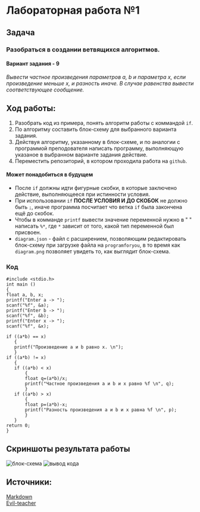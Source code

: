 # Лабораторная работа №1
 ## Задача
### Разобраться в создании ветвящихся алгоритмов.
 #### Вариант задания - 9
*Вывести частное произведения параметров a, b и параметра x, если произведение меньше x, и разность иначе. В случае равенства вывести соответствующее сообщение.*
 ## Ход работы:
 1. Разобрать код из примера, понять алгоритм работы с коммандой `if`.
 2. По алгоритму составить блок-схему для выбранного варианта задания.
 3. Действуя алгоритму, указанному в блок-схеме, и по аналогии с программой преподователя написать программу, выполняющую указаное в выбранном варианте задания действие.
 4. Переместить репозиторий, в котором проходила работа на `github`.

 #### Может понадобиться в будущем
 * После `if` должны идти фигурные скобки, в которые заключено действие, выполняющееся при истинности условия.
 * При использовании `if` **ПОСЛЕ УСЛОВИЯ И ДО СКОБОК** не должно быть `;`, иначе программа посчитает что ветка `if` была закончена ещё до скобок.
 * Чтобы в комманде `printf` вывести значение переменной нужно в " " написать `%*`, где `*` зависит от того, какой тип переменной был присвоен. 
 * `diagram.json` - файл с расширением, позволяющим редактировать блок-схему при загрузке файла на `programforyou`, в то время как `diagram.png` позволяет увидеть то, как выглядит блок-схема.

 ### Код
 ```
 #include <stdio.h>
int main ()
{
float a, b, x;
printf("Enter a -> ");
scanf("%f", &a);
printf("Enter b -> ");
scanf("%f", &b);
printf("Enter x -> ");
scanf("%f", &x);

if ((a*b) == x)
    {
    printf("Произведение a и b равно x. \n");
    }
if ((a*b) != x)
    {
    if ((a*b) < x)
        {
        float q=(a*b)/x;
        printf("Частное произведения a и b и x равно %f \n", q);
        }
    if ((a*b) > x)
        {
        float p=(a*b)-x;
        printf("Разность произведения a и b и x равна %f \n", p);
        }
    }
return 0;
} 
 ```
## Скриншоты результата работы
<image src = diagram.png alt="блок-схема">
<image src = "result screenshot.png" alt="вывод кода">

## Источники:
[Markdown](https://doka.guide/tools/markdown/)  
[Evil-teacher](https://evil-teacher.on.fleek.co/prog_pm/term1/lab01/)